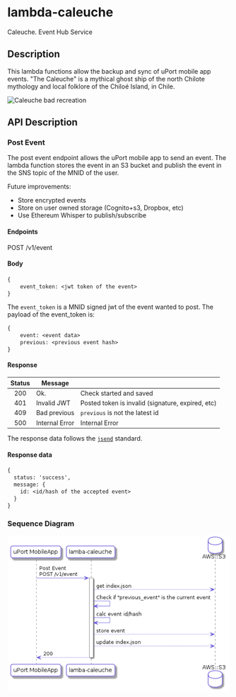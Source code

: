 # lambda-caleuche
Caleuche. Event Hub Service

## Description
This lambda functions allow the backup and sync of uPort mobile app events.
"The Caleuche" is a mythical ghost ship of the north Chilote mythology and local folklore of the Chiloé Island, in Chile.

![Caleuche bad recreation](https://i.ytimg.com/vi/dn9PpNy7GL4/maxresdefault.jpg)

## API Description

### Post Event 
The post event endpoint allows the uPort mobile app to send an event. 
The lambda function stores the event in an S3 bucket and publish the event in the SNS topic of the MNID of the user.

Future improvements:
* Store encrypted events
* Store on user owned storage (Cognito+s3, Dropbox, etc)
* Use Ethereum Whisper to publish/subscribe

#### Endpoints

POST /v1/event

#### Body

```
{
    event_token: <jwt token of the event>
}
```

The `event_token` is a MNID signed jwt of the event wanted to post. The payload of the event_token is:
```
{
    event: <event data>
    previous: <previous event hash>
}
```


#### Response

| Status |     Message    |                                                   |
|:------:|----------------|---------------------------------------------------|
| 200    | Ok.            | Check started and saved                           |
| 401    | Invalid JWT    | Posted token is invalid (signature, expired, etc) |
| 409    | Bad previous   | `previous` is not the latest id                   |
| 500    | Internal Error | Internal Error                                    |

The response data follows the [`jsend`](https://labs.omniti.com/labs/jsend) standard. 

#### Response data
```
{
  status: 'success',
  message: {
    id: <id/hash of the accepted event>
  }
}
```

### Sequence Diagram

![Event Post Seq](./diagrams/img/v1.event_post.seq.png)


